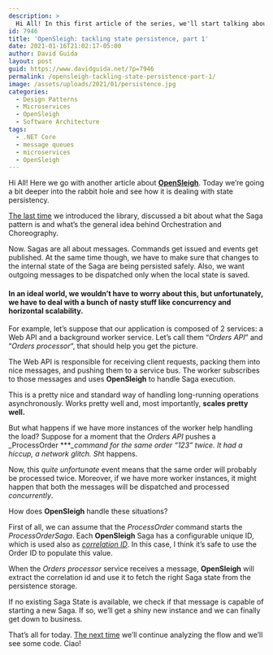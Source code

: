 ```yaml
---
description: >  
  Hi All! In this first article of the series, we'll start talking about how OpenSleigh deals with Saga state persistence and message handling.
id: 7946
title: 'OpenSleigh: tackling state persistence, part 1'
date: 2021-01-16T21:02:17-05:00
author: David Guida
layout: post
guid: https://www.davidguida.net/?p=7946
permalink: /opensleigh-tackling-state-persistence-part-1/
image: /assets/uploads/2021/01/persistence.jpg
categories:
  - Design Patterns
  - Microservices
  - OpenSleigh
  - Software Architecture
tags:
  - .NET Core
  - message queues
  - microservices
  - OpenSleigh
---
```

Hi All! Here we go with another article about **<a href="https://github.com/mizrael/OpenSleigh" target="_blank" rel="noreferrer noopener">OpenSleigh</a>**. Today we&#8217;re going a bit deeper into the rabbit hole and see how it is dealing with state persistency.

<a href="https://www.davidguida.net/opensleigh-a-saga-management-library-for-net-core/" target="_blank" rel="noreferrer noopener">The last time</a> we introduced the library, discussed a bit about what the Saga pattern is and what&#8217;s the general idea behind Orchestration and Choreography.

Now. Sagas are all about messages. Commands get issued and events get published. At the same time though, we have to make sure that changes to the internal state of the Saga are being persisted safely. Also, we want outgoing messages to be dispatched only when the local state is saved. 

#### In an ideal world, we wouldn&#8217;t have to worry about this, but unfortunately, we have to deal with a bunch of nasty stuff like concurrency and horizontal scalability.

For example, let&#8217;s suppose that our application is composed of 2 services: a Web API and a background worker service. Let&#8217;s call them &#8220;_Orders API_&#8221; and &#8220;_Orders processor_&#8220;, that should help you get the picture.

The Web API is responsible for receiving client requests, packing them into nice messages, and pushing them to a service bus. The worker subscribes to those messages and uses **OpenSleigh** to handle Saga execution.

This is a pretty nice and standard way of handling long-running operations asynchronously. Works pretty well and, most importantly, **scales pretty well.**

But what happens if we have more instances of the worker help handling the load? Suppose for a moment that the _Orders API_ pushes a _ProcessOrder ****_command for the same order &#8220;123&#8221; twice. It had a hiccup, a network glitch. Sh*t happens.

Now, this _quite unfortunate_ event means that the same order will probably be processed twice. Moreover, if we have more worker instances, it might happen that both the messages will be dispatched and processed _concurrently_.

How does **OpenSleigh** handle these situations?

First of all, we can assume that the _ProcessOrder_ command starts the _ProcessOrderSaga_. Each **OpenSleigh** Saga has a configurable unique ID, which is used also as _<a href="https://www.enterpriseintegrationpatterns.com/patterns/messaging/CorrelationIdentifier.html" target="_blank" rel="noreferrer noopener">correlation ID</a>_. In this case, I think it&#8217;s safe to use the Order ID to populate this value.

When the _Orders processor_ service receives a message, **OpenSleigh** will extract the correlation id and use it to fetch the right Saga state from the persistence storage. 

If no existing Saga State is available, we check if that message is capable of starting a new Saga. If so, we&#8217;ll get a shiny new instance and we can finally get down to business.

That&#8217;s all for today. [The next time](https://www.davidguida.net/opensleigh-tackling-state-persistence-part-2/) we&#8217;ll continue analyzing the flow and we&#8217;ll see some code. Ciao!

<div class="post-details-footer-widgets">
</div>